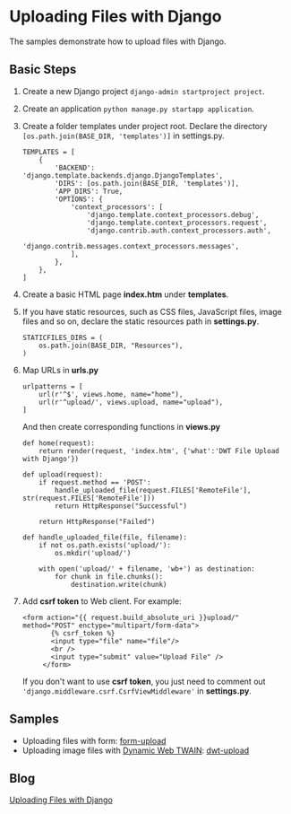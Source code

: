 # Uploading Files with Django
The samples demonstrate how to upload files with Django.

Basic Steps
-----------
1. Create a new Django project
   ```django-admin startproject project```.

2. Create an application
   ```python manage.py startapp application```.

3. Create a folder templates under project root. Declare the directory ```[os.path.join(BASE_DIR, 'templates')]``` in settings.py.

   ```
   TEMPLATES = [
       {
           'BACKEND': 'django.template.backends.django.DjangoTemplates',
           'DIRS': [os.path.join(BASE_DIR, 'templates')],
           'APP_DIRS': True,
           'OPTIONS': {
               'context_processors': [
                   'django.template.context_processors.debug',
                   'django.template.context_processors.request',
                   'django.contrib.auth.context_processors.auth',
                   'django.contrib.messages.context_processors.messages',
               ],
           },
       },
   ]
   ```

4. Create a basic HTML page **index.htm** under **templates**.

5. If you have static resources, such as CSS files, JavaScript files, image files and so on, declare the static resources path in **settings.py**.

   ```
   STATICFILES_DIRS = (
       os.path.join(BASE_DIR, "Resources"),
   )
   ```

6. Map URLs in **urls.py**

   ```
   urlpatterns = [
       url(r'^$', views.home, name="home"),
       url(r'^upload/', views.upload, name="upload"),
   ]
   ```

   And then create corresponding functions in **views.py**

   ```
   def home(request):
       return render(request, 'index.htm', {'what':'DWT File Upload with Django'})

   def upload(request):
       if request.method == 'POST':
           handle_uploaded_file(request.FILES['RemoteFile'], str(request.FILES['RemoteFile']))
           return HttpResponse("Successful")

       return HttpResponse("Failed")

   def handle_uploaded_file(file, filename):
       if not os.path.exists('upload/'):
           os.mkdir('upload/')

       with open('upload/' + filename, 'wb+') as destination:
           for chunk in file.chunks():
               destination.write(chunk)
   ```

7. Add **csrf token** to Web client. For example:

   ```
   <form action="{{ request.build_absolute_uri }}upload/" method="POST" enctype="multipart/form-data">
          {% csrf_token %}
          <input type="file" name="file"/>
          <br />
          <input type="submit" value="Upload File" />
        </form>
   ```

   If you don't want to use **csrf token**, you just need to comment out ```'django.middleware.csrf.CsrfViewMiddleware'``` in **settings.py**.

Samples
-----------
* Uploading files with form: [form-upload][1]
* Uploading image files with [Dynamic Web TWAIN][2]: [dwt-upload][3]

Blog
----
[Uploading Files with Django][4]

[1]:https://github.com/dynamsoftsamples/dwt-django-file-upload/tree/master/dwt-upload/dwt
[2]:http://www.dynamsoft.com/Downloads/WebTWAIN_Download.aspx
[3]:https://github.com/dynamsoftsamples/dwt-django-file-upload/tree/master/form-upload/simpleform
[4]:http://www.codepool.biz/django-upload-file.html

